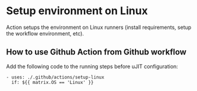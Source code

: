 # Setup environment on Linux

Action setups the environment on Linux runners (install requirements, setup the
workflow environment, etc).

## How to use Github Action from Github workflow

Add the following code to the running steps before uJIT configuration:
```
- uses: ./.github/actions/setup-linux
  if: ${{ matrix.OS == 'Linux' }}
```
